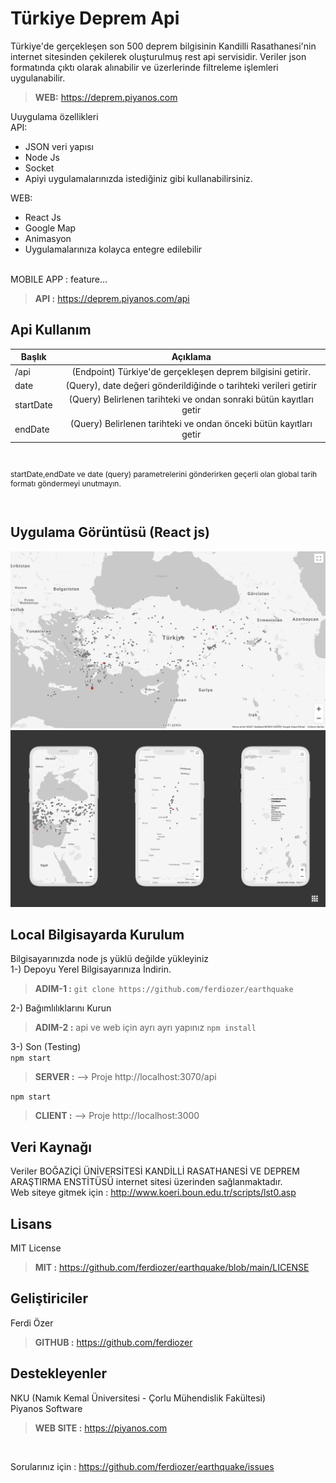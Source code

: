 # Türkiye Deprem Api
Türkiye'de gerçekleşen son 500 deprem bilgisinin Kandilli Rasathanesi'nin internet sitesinden çekilerek oluşturulmuş rest api servisidir. Veriler json formatında çıktı olarak alınabilir ve üzerlerinde filtreleme işlemleri uygulanabilir. <br/>

> **WEB:** https://deprem.piyanos.com

Uuygulama özellikleri<br/>
API:<br/>
- JSON veri yapısı
- Node Js
- Socket
- Apiyi uygulamalarınızda istediğiniz gibi kullanabilirsiniz.<br/>


WEB:<br/>
- React Js
- Google Map
- Animasyon
- Uygulamalarınıza kolayca entegre edilebilir
<br/>
MOBILE APP : feature...
<br/>

> **API :** https://deprem.piyanos.com/api

## Api Kullanım
| Başlık    |                              Açıklama                               |
| --------- | :-----------------------------------------------------------------: |
| /api      |     (Endpoint) Türkiye'de gerçekleşen deprem bilgisini getirir.     |
| date      |  (Query), date değeri gönderildiğinde o tarihteki verileri getirir  |
| startDate | (Query) Belirlenen tarihteki ve ondan sonraki bütün kayıtları getir |
| endDate   | (Query) Belirlenen tarihteki ve ondan önceki bütün kayıtları getir  |

<br/>
<p style="font-size: 12px">
startDate,endDate ve date (query) parametrelerini gönderirken geçerli olan global tarih formatı göndermeyi unutmayın. 
</p>
<br/>

## Uygulama Görüntüsü (React js)
![Resim](https://raw.githubusercontent.com/ferdiozer/earthquake/main/deprem.jpg) <br/>
![Resim](https://raw.githubusercontent.com/ferdiozer/earthquake/main/deprem_mobil.png) <br/>


## Local Bilgisayarda Kurulum
Bilgisayarınızda node js yüklü değilde yükleyiniz<br/>
1-) Depoyu Yerel Bilgisayarınıza İndirin. 
> **ADIM-1 :** 
```git clone https://github.com/ferdiozer/earthquake```

2-) Bağımlılıklarını Kurun
> **ADIM-2 :** api ve web için ayrı ayrı yapınız
```npm install```

3-) Son (Testing)
<br/>
```npm start```
> **SERVER :**  --> Proje http://localhost:3070/api

```npm start```
> **CLIENT :**  --> Proje http://localhost:3000

## Veri Kaynağı
Veriler BOĞAZİÇİ ÜNİVERSİTESİ KANDİLLİ RASATHANESİ VE DEPREM ARAŞTIRMA ENSTİTÜSÜ internet sitesi üzerinden sağlanmaktadır. <br />
Web siteye gitmek için : http://www.koeri.boun.edu.tr/scripts/lst0.asp

## Lisans
MIT License
<br/>
> **MIT :** https://github.com/ferdiozer/earthquake/blob/main/LICENSE

## Geliştiriciler
Ferdi Özer
<br/>
> **GITHUB :** https://github.com/ferdiozer

## Destekleyenler
NKU (Namık Kemal Üniversitesi - Çorlu Mühendislik Fakültesi)
<br/>
Piyanos Software
<br/>
> **WEB SITE :** https://piyanos.com
<br/>

Sorularınız için : https://github.com/ferdiozer/earthquake/issues

